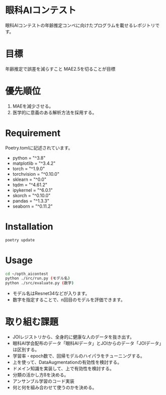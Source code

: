 # 眼科AIコンテスト
 
眼科AIコンテストの年齢推定コンペに向けたプログラムを載せるレポジトリです。

# 目標

年齢推定で誤差を減らすこと
MAE2.5を切ることが目標

# 優先順位
1. MAEを減少させる。
2. 医学的に意義のある解析方法を採用する。
 
# Requirement
 
Poetry.tomlに記述されています。
* python = "^3.8"
* matplotlib = "^3.4.2"
* torch = "^1.9.0"
* torchvision = "^0.10.0"
* sklearn = "^0.0"
* tqdm = "^4.61.2"
* ipykernel = "^6.0.1"
* skorch = "^0.10.0"
* pandas = "^1.3.3"
* seaborn = "^0.11.2"
 
# Installation
 
```bash
poetry update
```
 
# Usage
 
```bash
cd ~/opth_aicontest
python ./src/run.py (モデル名)
python ./src/evaluate.py (数字)
```

* モデル名はResnet34などが入ります。
* 数字を指定することで、n回目のモデルを評価できます。
 
# 取り組む課題
 
* JOIレジストリから、全身的に健康な人のデータを抜き出す。
* 眼科AI学会配布のデータ「眼科AIデータ」とJOIからのデータ「JOIデータ」は区別する。
* 学習率・epoch数で、回帰モデルのハイパラをチューニングする。
* 上を使って、DataAugmentationの有効性を検討する。
* ドメイン知識を実装して、上で有効性を検討する。
* 分類の活かし方ßを決める。
* アンサンブル学習のコード実装
* 何と何を組み合わせて使うのかを決める。